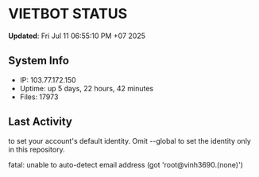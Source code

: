 # VIETBOT STATUS
**Updated**: Fri Jul 11 06:55:10 PM +07 2025

## System Info
- IP: 103.77.172.150
- Uptime: up 5 days, 22 hours, 42 minutes
- Files: 17973

## Last Activity

to set your account's default identity.
Omit --global to set the identity only in this repository.

fatal: unable to auto-detect email address (got 'root@vinh3690.(none)')
